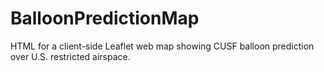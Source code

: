 # BalloonPredictionMap
HTML for a client-side Leaflet web map showing CUSF balloon prediction over U.S. restricted airspace.
